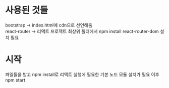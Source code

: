 # 사용된 것들
bootstrap -> index.html에 cdn으로 선언해둠 \
react-router -> 리액트 프로젝트 최상위 폴더에서 npm install react-router-dom 설치 필요

# 시작
파일들을 받고 npm install로 리액트 실행에 필요한 기본 노드 모듈 설치가 필요
이후 npm start
